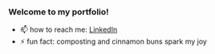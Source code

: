### Welcome to my portfolio!


- 📫  how to reach me: [LinkedIn](https://www.linkedin.com/in/n8mcdunna/)
- ⚡  fun fact: composting and cinnamon buns spark my joy

